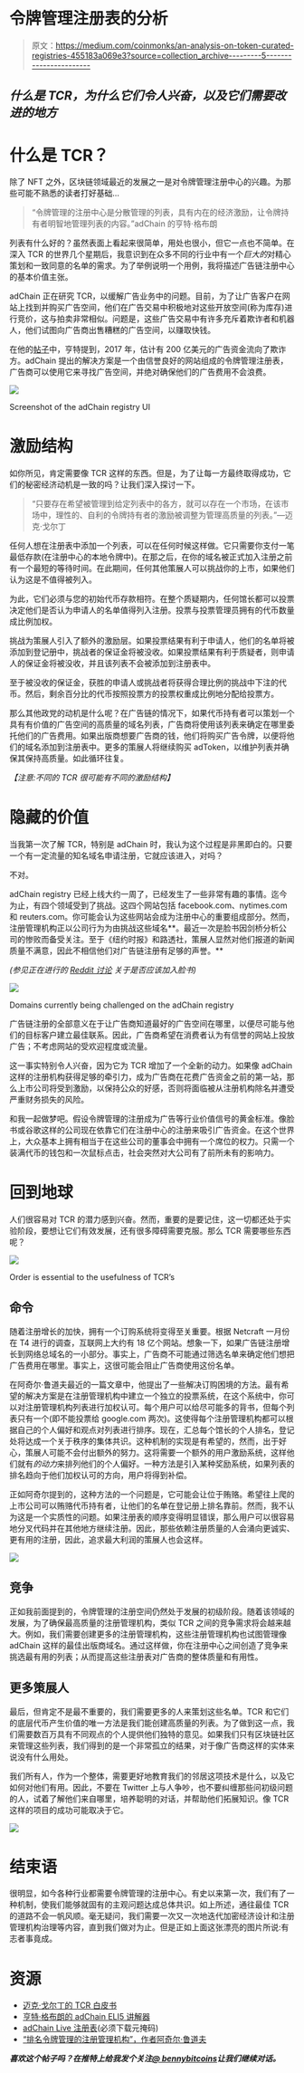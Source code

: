 # 令牌管理注册表的分析

> 原文：<https://medium.com/coinmonks/an-analysis-on-token-curated-registries-455183a069e3?source=collection_archive---------5----------------------->

## *什么是 TCR，为什么它们令人兴奋，以及它们需要改进的地方*

# **什么是 TCR？**

除了 NFT 之外，区块链领域最近的发展之一是对令牌管理注册中心的兴趣。为那些可能不熟悉的读者打好基础…

> “令牌管理的注册中心是分散管理的列表，具有内在的经济激励，让令牌持有者明智地管理列表的内容。”adChain 的亨特·格布朗

列表有什么好的？虽然表面上看起来很简单，用处也很小，但它一点也不简单。在深入 TCR 的世界几个星期后，我意识到在众多不同的行业中有一个*巨大的*对精心策划和一致同意的名单的需求。为了举例说明一个用例，我将描述广告链注册中心的基本价值主张。

adChain 正在研究 TCR，以缓解广告业务中的问题。目前，为了让广告客户在网站上找到并购买广告空间，他们在广告交易中积极地对这些开放空间(称为库存)进行竞价，这与拍卖非常相似。问题是，这些广告交易中有许多充斥着欺诈者和机器人，他们试图向广告商出售糟糕的广告空间，以赚取快钱。

在他的[帖子](/metax-publication/the-adchain-registry-eli5-b7f0a19a532d)中，亨特提到，2017 年，估计有 200 亿美元的广告资金流向了欺诈方。adChain 提出的解决方案是一个由信誉良好的网站组成的令牌管理注册表，广告商可以使用它来寻找广告空间，并绝对确保他们的广告费用不会浪费。

![](img/54030b0e2a4cfee5b6066f7f7f894de8.png)

Screenshot of the adChain registry UI

# **激励结构**

如你所见，肯定需要像 TCR 这样的东西。但是，为了让每一方最终取得成功，它们的秘密经济动机是一致的吗？让我们深入探讨一下。

> “只要存在希望被管理到给定列表中的各方，就可以存在一个市场，在该市场中，理性的、自利的令牌持有者的激励被调整为管理高质量的列表。”—迈克·戈尔丁

任何人想在注册表中添加一个列表，可以在任何时候这样做。它只需要你支付一笔最低存款(在注册中心的本地令牌中)。在那之后，在你的域名被正式加入注册之前有一个最短的等待时间。在此期间，任何其他策展人可以挑战你的上市，如果他们认为这是不值得被列入。

为此，它们必须与您的初始代币存款相符。在整个质疑期内，任何馆长都可以投票决定他们是否认为申请人的名单值得列入注册。投票与投票管理员拥有的代币数量成比例加权。

挑战为策展人引入了额外的激励层。如果投票结果有利于申请人，他们的名单将被添加到登记册中，挑战者的保证金将被没收。如果投票结果有利于质疑者，则申请人的保证金将被没收，并且该列表不会被添加到注册表中。

至于被没收的保证金，获胜的申请人或挑战者将获得合理比例的挑战中下注的代币。然后，剩余百分比的代币按照投票方的投票权重成比例地分配给投票方。

那么其他政党的动机是什么呢？在广告链的情况下，如果代币持有者可以策划一个具有有价值的广告空间的高质量的域名列表，广告商将使用该列表来确定在哪里委托他们的广告费用。如果出版商想要广告商的钱，他们将购买广告令牌，以便将他们的域名添加到注册表中。更多的策展人将继续购买 adToken，以维护列表并确保其保持高质量。如此循环往复。

*【注意:不同的 TCR 很可能有不同的激励结构】*

# **隐藏的价值**

当我第一次了解 TCR，特别是 adChain 时，我认为这个过程是非黑即白的。只要一个有一定流量的知名域名申请注册，它就应该进入，对吗？

不对。

adChain registry 已经上线大约一周了，已经发生了一些非常有趣的事情。迄今为止，有四个领域受到了挑战。这四个网站包括 facebook.com、nytimes.com 和 reuters.com。你可能会认为这些网站会成为注册中心的重要组成部分。然而，注册管理机构正以公司行为为由挑战这些域名**。最近一次是脸书因剑桥分析公司的惨败而备受关注。至于《纽约时报》和路透社，策展人显然对他们报道的新闻质量不满意，因此不相信他们对广告链注册有足够的声誉。**

*(参见正在进行的* [*Reddit 讨论*](https://www.reddit.com/r/adChainRegistry/comments/8ewum8/facebookcom_has_been_challenged/) *关于是否应该加入脸书)*

![](img/e21965cdb791ff5c58fa391fff028180.png)

Domains currently being challenged on the adChain registry

广告链注册的全部意义在于让广告商知道最好的广告空间在哪里，以便尽可能与他们的目标客户建立最佳联系。因此，广告商希望在消费者认为有信誉的网站上投放广告；不考虑网站的受欢迎程度或流量。

这一事实特别令人兴奋，因为它为 TCR 增加了一个全新的动力。如果像 adChain 这样的注册机构获得足够的牵引力，成为广告商在花费广告资金之前的第一站，那么上市公司将受到激励，以保持公众的好感，否则将面临被从注册机构除名并遭受严重财务损失的风险。

和我一起做梦吧。假设令牌管理的注册成为广告等行业价值信号的黄金标准。像脸书或谷歌这样的公司现在依靠它们在注册中心的注册来吸引广告资金。在这个世界上，大众基本上拥有相当于在这些公司的董事会中拥有一个席位的权力。只需一个装满代币的钱包和一次鼠标点击，社会突然对大公司有了前所未有的影响力。

# **回到地球**

人们很容易对 TCR 的潜力感到兴奋。然而，重要的是要记住，这一切都还处于实验阶段，要想让它们有效发展，还有很多障碍需要克服。那么 TCR 需要哪些东西呢？

![](img/1cb555e0bdd39ca3e607ef7c4bf7c7f6.png)

Order is essential to the usefulness of TCR’s

## 命令

随着注册增长的加快，拥有一个订购系统将变得至关重要。根据 Netcraft 一月份在 T4 进行的调查，互联网上大约有 18 亿个网站。想象一下，如果广告链注册增长到网络总域名的一小部分。事实上，广告商不可能通过筛选名单来确定他们想把广告费用在哪里。事实上，这很可能会阻止广告商使用这份名单。

在阿奇尔·鲁道夫最近的一篇文章中，他提出了一些解决订购困境的方法。最有希望的解决方案是在注册管理机构中建立一个独立的投票系统，在这个系统中，你可以对注册管理机构列表进行加权认可。每个用户可以给尽可能多的背书，但每个列表只有一个(即不能投票给 google.com 两次)。这使得每个注册管理机构都可以根据自己的个人偏好和观点对列表进行排序。现在，汇总每个馆长的个人排名，登记处将达成一个关于秩序的集体共识。这种机制的实现是有希望的，然而，出于好心，策展人可能不会付出额外的努力。这将需要一个额外的用户激励系统，这样他们就有*的动力*来排列他们的个人偏好。一种方法是引入某种奖励系统，如果列表的排名趋向于他们加权认可的方向，用户将得到补偿。

正如阿奇尔提到的，这种方法的一个问题是，它可能会让位于贿赂。希望往上爬的上市公司可以贿赂代币持有者，让他们的名单在登记册上排名靠前。然而，我不认为这是一个实质性的问题。如果注册表的顺序变得明显错误，那么用户可以很容易地分叉代码并在其他地方继续注册。因此，那些依赖注册质量的人会涌向更诚实、更有用的注册，因此，追求最大利润的策展人也会这样。

![](img/ba4312eb1e4edffdf2927877c36396f2.png)

## 竞争

正如我前面提到的，令牌管理的注册空间仍然处于发展的初级阶段。随着该领域的发展，为了确保最高质量的注册管理机构，类似 TCR 之间的竞争需求将会越来越大。例如，我们需要创建更多的注册管理机构，这些注册管理机构也试图管理像 adChain 这样的最佳出版商域名。通过这样做，你在注册中心之间创造了竞争来挑选最有用的列表；从而提高这些注册表对广告商的整体质量和有用性。

## 更多策展人

最后，但肯定不是最不重要的，我们需要更多的人来策划这些名单。TCR 和它们的底层代币产生价值的唯一方法是我们能创建高质量的列表。为了做到这一点，我们需要数百万具有不同观点的个人提供他们独特的意见。如果我们只有区块链社区来管理这些列表，我们得到的是一个非常孤立的结果，对于像广告商这样的实体来说没有什么用处。

我们所有人，作为一个整体，需要更好地教育我们的邻居这项技术是什么，以及它如何对他们有用。因此，不要在 Twitter 上与人争吵，也不要纠缠那些问初级问题的人，试着了解他们来自哪里，培养聪明的对话，并帮助他们拓展知识。像 TCR 这样的项目的成功可能取决于它。

![](img/7ce98dd9678105895cbf0d044f4968b5.png)

# **结束语**

很明显，如今各种行业都需要令牌管理的注册中心。有史以来第一次，我们有了一种机制，使我们能够就固有的主观问题达成总体共识。如上所述，通往最佳 TCR 的道路不会一帆风顺。毫无疑问，我们需要一次又一次地迭代加密经济设计和注册管理机构治理等内容，直到我们做对为止。但是正如上面这张漂亮的图片所说:有志者事竟成。

# **资源**

*   [迈克·戈尔丁的 TCR 白皮书](https://docs.google.com/document/d/1BWWC__-Kmso9b7yCI_R7ysoGFIT9D_sfjH3axQsmB6E/edit)
*   [亨特·格布朗的 adChain ELI5 讲解器](/metax-publication/the-adchain-registry-eli5-b7f0a19a532d)
*   [adChain Live 注册表](https://publisher.adchain.com/domains)(必须下载元掩码)
*   [“排名令牌管理的注册管理机构”，作者阿奇尔·鲁道夫](/coinmonks/ranking-token-curated-registries-e9a92dc85b31)

***喜欢这个帖子吗？在推特上给我发个关注***[***@ bennybitcoins***](https://twitter.com/bennybitcoins)***让我们继续对话。***